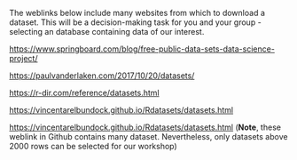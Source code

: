 The weblinks below include many websites from which to download a dataset. This will be a decision-making task for you and your group - selecting an database containing data of our interest. 

https://www.springboard.com/blog/free-public-data-sets-data-science-project/

https://paulvanderlaken.com/2017/10/20/datasets/

https://r-dir.com/reference/datasets.html

https://vincentarelbundock.github.io/Rdatasets/datasets.html

https://vincentarelbundock.github.io/Rdatasets/datasets.html (**Note**, these weblink in Github contains many dataset. Nevertheless, only datasets above 2000 rows can be selected for our workshop)